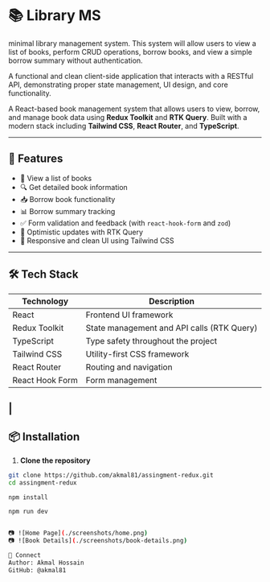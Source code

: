# 📚 Library MS

minimal library management system. This system will allow users to view 
a list of books, 
perform CRUD operations, 
borrow books, 
and view a simple borrow summary without authentication.

A functional and clean client-side application that interacts with a RESTful API, 
demonstrating proper state management, 
UI design, and core functionality.

A React-based book management system that allows users to view, borrow, and manage book data using **Redux Toolkit** and **RTK Query**. Built with a modern stack including **Tailwind CSS**, **React Router**, and **TypeScript**.

---

## 🚀 Features

- 📖 View a list of books
- 🔍 Get detailed book information
- 📥 Borrow book functionality
- 📊 Borrow summary tracking
- ✅ Form validation and feedback (with `react-hook-form` and `zod`)
- 🔁 Optimistic updates with RTK Query
- 🎨 Responsive and clean UI using Tailwind CSS

---

## 🛠️ Tech Stack

| Technology       | Description                                |
|------------------|--------------------------------------------|
| React            | Frontend UI framework                      |
| Redux Toolkit    | State management and API calls (RTK Query) |
| TypeScript       | Type safety throughout the project         |
| Tailwind CSS     | Utility-first CSS framework                |
| React Router     | Routing and navigation                     |
| React Hook Form  | Form management                            |
|
---

## 📦 Installation

1. **Clone the repository**

```bash
git clone https://github.com/akmal81/assingment-redux.git
cd assingment-redux

npm install

npm run dev


📷 ![Home Page](./screenshots/home.png)
📷 ![Book Details](./screenshots/book-details.png)

🔗 Connect
Author: Akmal Hossain
GitHub: @akmal81

